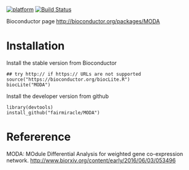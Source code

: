 [![platform](http://www.bioconductor.org/shields/availability/devel/MODA.svg)](https://www.bioconductor.org/packages/devel/bioc/html/MODA.html#archives) [![Build Status](http://www.bioconductor.org/shields/build/devel/bioc/MODA.svg)](https://bioconductor.org/checkResults/devel/bioc-LATEST/MODA/)

Bioconductor page http://bioconductor.org/packages/MODA

# Installation
Install the stable version from Bioconductor
```
## try http:// if https:// URLs are not supported
source("https://bioconductor.org/biocLite.R")
biocLite("MODA")
```

Install the developer version from github
```
library(devtools)
install_github("fairmiracle/MODA")
```

# Refererence
MODA: MOdule Differential Analysis for weighted gene co-expression network.
http://www.biorxiv.org/content/early/2016/06/03/053496
